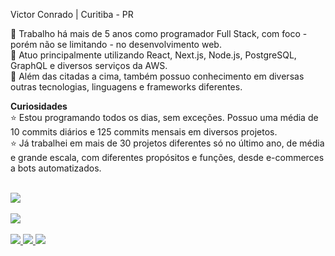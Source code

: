 Victor Conrado | Curitiba - PR

💼 Trabalho há mais de 5 anos como programador Full Stack, com foco - porém não se limitando - no desenvolvimento web.<br/>
📙 Atuo principalmente utilizando React, Next.js, Node.js, PostgreSQL, GraphQL e diversos serviços da AWS.<br/>
📕 Além das citadas a cima, também possuo conhecimento em diversas outras tecnologias, linguagens e frameworks diferentes.<br/>

<strong>Curiosidades</strong><br/>
⭐ Estou programando todos os dias, sem exceções. Possuo uma média de 10 commits diários e 125 commits mensais em diversos projetos.<br/>
⭐ Já trabalhei em mais de 30 projetos diferentes só no último ano, de média e grande escala, com diferentes propósitos e funções, desde e-commerces a bots automatizados.<br/><br/>
 
 
<div align="left">
  <img src="https://github-readme-streak-stats.herokuapp.com/?user=conradosu&show_icons=true&locale=en&layout=compact&theme=radical&line_height=0"/>
  <br/><br/> 
  <img src="https://activity-graph.herokuapp.com/graph?username=conradosu&theme=redical">
</div>

<br/>
<div> 
  <a href="https://www.instagram.com/conradousu" target="_blank">
   <img src="https://img.shields.io/badge/-Instagram-%23E4405F?style=for-the-badge&logo=instagram&logoColor=white" target="_blank">
  </a>
  <a href = "mailto:conrado_victor@outlook.com.br">
   <img src="https://img.shields.io/badge/-Email-%23333?style=for-the-badge&logo=microsoft&logoColor=white" target="_blank">
  </a>
  <a href="https://www.linkedin.com/in/victor-conrado-3894b0149/" target="_blank">
   <img src="https://img.shields.io/badge/-LinkedIn-%230077B5?style=for-the-badge&logo=linkedin&logoColor=white" target="_blank">
  </a>
</div>

